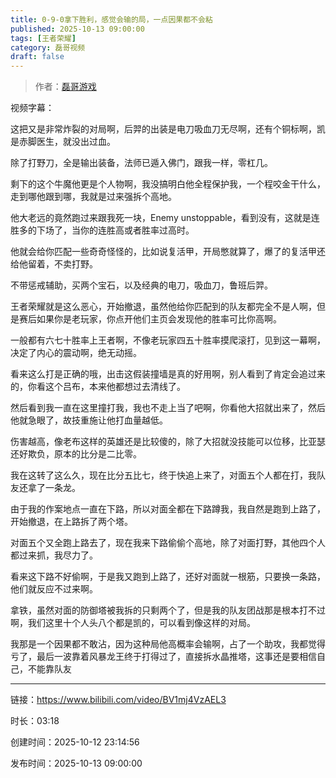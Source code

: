 ```yaml
---
title: 0-9-0拿下胜利，感觉会输的局，一点因果都不会粘
published: 2025-10-13 09:00:00
tags: [王者荣耀]
category: 磊哥视频
draft: false
---
```



> 作者：[磊哥游戏](https://space.bilibili.com/268941858)

视频字幕：

这把又是非常炸裂的对局啊，后羿的出装是电刀吸血刀无尽啊，还有个铜标啊，凯是赤脚医生，就没出过血。

除了打野刀，全是输出装备，法师已遁入佛门，跟我一样，零杠几。

剩下的这个牛魔他更是个人物啊，我没搞明白他全程保护我，一个程咬金干什么，走到哪他跟到哪，我就是过来强拆个高地。

他大老远的竟然跑过来跟我死一块，Enemy unstoppable，看到没有，这就是连胜多的下场了，当你的连胜高或者胜率过高时。

他就会给你匹配一些奇奇怪怪的，比如说复活甲，开局憋就算了，爆了的复活甲还给他留着，不卖打野。

不带惩戒辅助，买两个宝石，以及经典的电刀，吸血刀，鲁班后羿。

王者荣耀就是这么恶心，开始撤退，虽然他给你匹配到的队友都完全不是人啊，但是赛后如果你是老玩家，你点开他们主页会发现他的胜率可比你高啊。

一般都有六七十胜率上王者啊，不像老玩家四五十胜率摸爬滚打，见到这一幕啊，决定了内心的震动啊，绝无动摇。

看来这么打是正确的哦，出击这假装撞墙是真的好用啊，别人看到了肯定会追过来的，你看这个吕布，本来他都想过去清线了。

然后看到我一直在这里撞打我，我也不走上当了吧啊，你看他大招就出来了，然后他就急眼了，故技重施让他打血量越低。

伤害越高，像老布这样的英雄还是比较傻的，除了大招就没技能可以位移，比亚瑟还好欺负，原本的比分是二比零。

我在这转了这么久，现在比分五比七，终于快追上来了，对面五个人都在打，我队友还拿了一条龙。

由于我的作案地点一直在下路，所以对面全都在下路蹲我，我自然是跑到上路了，开始撤退，在上路拆了两个塔。

对面五个又全跑上路去了，现在我来下路偷偷个高地，除了对面打野，其他四个人都过来抓，我尽力了。

看来这下路不好偷啊，于是我又跑到上路了，还好对面就一根筋，只要换一条路，他们就反应不过来啊。

拿铁，虽然对面的防御塔被我拆的只剩两个了，但是我的队友团战那是根本打不过啊，我们这里十个人头八个都是凯的，可以看到像这样的对局。

我那是一个因果都不敢沾，因为这种局他高概率会输啊，占了一个助攻，我都觉得亏了，最后一波靠着风暴龙王终于打得过了，直接拆水晶推塔，这事还是要相信自己，不能靠队友

---

链接：https://www.bilibili.com/video/BV1mj4VzAEL3

时长：03:18

创建时间：2025-10-12 23:14:56

发布时间：2025-10-13 09:00:00
